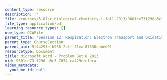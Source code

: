 ```yaml
---
content_type: resource
description: ''
file: /courses/5-07sc-biological-chemistry-i-fall-2013/9601ce73f290a5c37054ca429ecc1eca_MIT5_07SCF13_Pset8.pdf
file_type: application/pdf
learning_resource_types: []
ocw_type: OCWFile
parent_title: 'Session 12: Respiration: Electron Transport and Oxidative Phosphorylation'
parent_type: CourseSection
parent_uid: 9f4429fe-b956-2eff-21ea-87330cbbed91
resourcetype: Document
title: Microsoft Word - Problem Set 8 2013
uid: 9601ce73-f290-a5c3-7054-ca429ecc1eca
video_metadata:
  youtube_id: null
---
```

